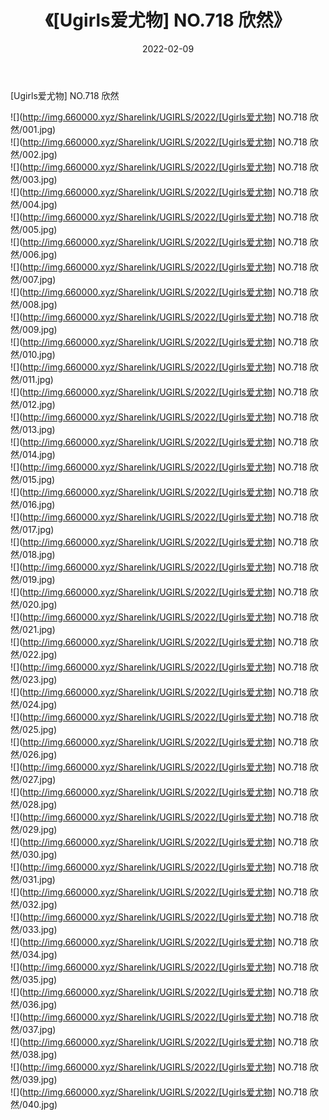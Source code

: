 ﻿---
layout: post
title:  《[Ugirls爱尤物] NO.718 欣然》
date:   2022-02-09
img: http://img.660000.xyz/Sharelink/UGIRLS/2022/[Ugirls爱尤物] NO.718 欣然/000.jpg
categories: [美女, 清纯, 唯美]
---

[Ugirls爱尤物] NO.718 欣然

 ![](http://img.660000.xyz/Sharelink/UGIRLS/2022/[Ugirls爱尤物] NO.718 欣然/001.jpg) <br>![](http://img.660000.xyz/Sharelink/UGIRLS/2022/[Ugirls爱尤物] NO.718 欣然/002.jpg) <br>![](http://img.660000.xyz/Sharelink/UGIRLS/2022/[Ugirls爱尤物] NO.718 欣然/003.jpg) <br>![](http://img.660000.xyz/Sharelink/UGIRLS/2022/[Ugirls爱尤物] NO.718 欣然/004.jpg) <br>![](http://img.660000.xyz/Sharelink/UGIRLS/2022/[Ugirls爱尤物] NO.718 欣然/005.jpg) <br>![](http://img.660000.xyz/Sharelink/UGIRLS/2022/[Ugirls爱尤物] NO.718 欣然/006.jpg) <br>![](http://img.660000.xyz/Sharelink/UGIRLS/2022/[Ugirls爱尤物] NO.718 欣然/007.jpg) <br>![](http://img.660000.xyz/Sharelink/UGIRLS/2022/[Ugirls爱尤物] NO.718 欣然/008.jpg) <br>![](http://img.660000.xyz/Sharelink/UGIRLS/2022/[Ugirls爱尤物] NO.718 欣然/009.jpg) <br>![](http://img.660000.xyz/Sharelink/UGIRLS/2022/[Ugirls爱尤物] NO.718 欣然/010.jpg) <br>![](http://img.660000.xyz/Sharelink/UGIRLS/2022/[Ugirls爱尤物] NO.718 欣然/011.jpg) <br>![](http://img.660000.xyz/Sharelink/UGIRLS/2022/[Ugirls爱尤物] NO.718 欣然/012.jpg) <br>![](http://img.660000.xyz/Sharelink/UGIRLS/2022/[Ugirls爱尤物] NO.718 欣然/013.jpg) <br>![](http://img.660000.xyz/Sharelink/UGIRLS/2022/[Ugirls爱尤物] NO.718 欣然/014.jpg) <br>![](http://img.660000.xyz/Sharelink/UGIRLS/2022/[Ugirls爱尤物] NO.718 欣然/015.jpg) <br>![](http://img.660000.xyz/Sharelink/UGIRLS/2022/[Ugirls爱尤物] NO.718 欣然/016.jpg) <br>![](http://img.660000.xyz/Sharelink/UGIRLS/2022/[Ugirls爱尤物] NO.718 欣然/017.jpg) <br>![](http://img.660000.xyz/Sharelink/UGIRLS/2022/[Ugirls爱尤物] NO.718 欣然/018.jpg) <br>![](http://img.660000.xyz/Sharelink/UGIRLS/2022/[Ugirls爱尤物] NO.718 欣然/019.jpg) <br>![](http://img.660000.xyz/Sharelink/UGIRLS/2022/[Ugirls爱尤物] NO.718 欣然/020.jpg) <br>![](http://img.660000.xyz/Sharelink/UGIRLS/2022/[Ugirls爱尤物] NO.718 欣然/021.jpg) <br>![](http://img.660000.xyz/Sharelink/UGIRLS/2022/[Ugirls爱尤物] NO.718 欣然/022.jpg) <br>![](http://img.660000.xyz/Sharelink/UGIRLS/2022/[Ugirls爱尤物] NO.718 欣然/023.jpg) <br>![](http://img.660000.xyz/Sharelink/UGIRLS/2022/[Ugirls爱尤物] NO.718 欣然/024.jpg) <br>![](http://img.660000.xyz/Sharelink/UGIRLS/2022/[Ugirls爱尤物] NO.718 欣然/025.jpg) <br>![](http://img.660000.xyz/Sharelink/UGIRLS/2022/[Ugirls爱尤物] NO.718 欣然/026.jpg) <br>![](http://img.660000.xyz/Sharelink/UGIRLS/2022/[Ugirls爱尤物] NO.718 欣然/027.jpg) <br>![](http://img.660000.xyz/Sharelink/UGIRLS/2022/[Ugirls爱尤物] NO.718 欣然/028.jpg) <br>![](http://img.660000.xyz/Sharelink/UGIRLS/2022/[Ugirls爱尤物] NO.718 欣然/029.jpg) <br>![](http://img.660000.xyz/Sharelink/UGIRLS/2022/[Ugirls爱尤物] NO.718 欣然/030.jpg) <br>![](http://img.660000.xyz/Sharelink/UGIRLS/2022/[Ugirls爱尤物] NO.718 欣然/031.jpg) <br>![](http://img.660000.xyz/Sharelink/UGIRLS/2022/[Ugirls爱尤物] NO.718 欣然/032.jpg) <br>![](http://img.660000.xyz/Sharelink/UGIRLS/2022/[Ugirls爱尤物] NO.718 欣然/033.jpg) <br>![](http://img.660000.xyz/Sharelink/UGIRLS/2022/[Ugirls爱尤物] NO.718 欣然/034.jpg) <br>![](http://img.660000.xyz/Sharelink/UGIRLS/2022/[Ugirls爱尤物] NO.718 欣然/035.jpg) <br>![](http://img.660000.xyz/Sharelink/UGIRLS/2022/[Ugirls爱尤物] NO.718 欣然/036.jpg) <br>![](http://img.660000.xyz/Sharelink/UGIRLS/2022/[Ugirls爱尤物] NO.718 欣然/037.jpg) <br>![](http://img.660000.xyz/Sharelink/UGIRLS/2022/[Ugirls爱尤物] NO.718 欣然/038.jpg) <br>![](http://img.660000.xyz/Sharelink/UGIRLS/2022/[Ugirls爱尤物] NO.718 欣然/039.jpg) <br>![](http://img.660000.xyz/Sharelink/UGIRLS/2022/[Ugirls爱尤物] NO.718 欣然/040.jpg) <br>